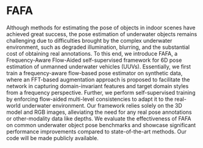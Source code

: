 # FAFA

Although methods for estimating the pose of objects in indoor scenes have achieved great success, the pose estimation of underwater objects remains challenging due to difficulties brought by the complex underwater environment, such as degraded illumination, blurring, and the substantial cost of obtaining real annotations. To this end, we introduce FAFA, a Frequency-Aware Flow-Aided self-supervised framework for 6D pose estimation of unmanned underwater vehicles (UUVs). Essentially, we first train a frequency-aware flow-based pose estimator on synthetic data, where an FFT-based augmentation approach is proposed to facilitate the network in capturing domain-invariant features and target domain styles from a frequency perspective. Further, we perform self-supervised training by enforcing flow-aided multi-level consistencies to adapt it to the real-world underwater environment. Our framework relies solely on the 3D model and RGB images, alleviating the need for any real pose annotations or other-modality data like depths. We evaluate the effectiveness of FAFA on common underwater object pose benchmarks and showcase significant performance improvements compared to state-of-the-art methods. Our code will be made publicly available.

